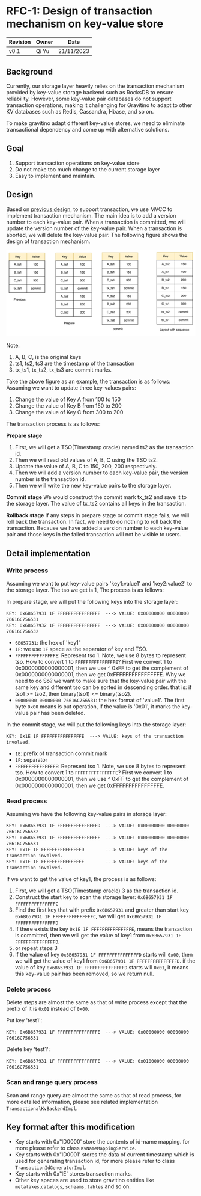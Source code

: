 <!--
  Copyright 2023 Datastrato.
  This software is licensed under the Apache License version 2.
-->

# RFC-1: Design of transaction mechanism on key-value store

| Revision | Owner | Date       |
| :------- |-------|------------|
| v0.1     | Qi Yu | 21/11/2023 |



## Background
Currently, our storage layer heavily relies on the transaction mechanism provided by key-value storage backend such as RocksDB to ensure reliability. However, some key-value pair databases do not support transaction operations, making it challenging for Gravitino to adapt to other
KV databases such as Redis, Cassandra, Hbase, and so on.

To make gravitino adapt different key-value stores, we need to eliminate transactional dependency and come up with alternative solutions.

## Goal

1. Support transaction operations on key-value store
2. Do not make too much change to the current storage layer
3. Easy to implement and maintain.

## Design

Based on [previous design](../rfc-2/Entity-key-encoding-for-kv-store.md), to support transaction, we use MVCC to implement transaction mechanism. The main idea is to add a version number to each key-value pair. When a transaction is committed, we will update the version number of the key-value pair. When a transaction is aborted, we will delete the key-value pair.
The following figure shows the design of transaction mechanism.

![](../resouces/Transaction.jpg)

Note:
1. A, B, C, is the original keys
2. ts1, ts2, ts3 are the timestamp of the transaction
3. tx_ts1, tx_ts2, tx_ts3 are commit marks.

Take the above figure as an example, the transaction is as follows:
Assuming we want to update three key-values pairs:
1. Change the value of Key A from 100 to 150
2. Change the value of Key B from 150 to 200
3. Change the value of Key C from 300 to 200

The transaction process is as follows:

**Prepare stage**
1. First, we will get a TSO(Timestamp oracle) named ts2 as the transaction id.
2. Then we will read old values of A, B, C using the TSO ts2.
3. Update the value of A, B, C to 150, 200, 200 respectively.
4. Then we will add a version number to each key-value pair, the version number is the transaction id.
5. Then we will write the new key-value pairs to the storage layer.

**Commit stage**
We would construct the commit mark tx_ts2 and save it to the storage layer. The value of tx_ts2 contains 
all keys in the transaction.

**Rollback stage**
If any steps in prepare stage or commit stage fails, we will roll back the transaction. In fact, we 
need to do nothing to roll back the transaction. Because we have added a version number to each key-value pair and 
those keys in the failed transaction will not be visible to users. 


## Detail implementation

### Write process

Assuming we want to put key-value pairs 'key1:value1' and 'key2:value2' to the storage layer. The tso we get is 1, The process is as follows:

In prepare stage, we will put the following keys into the storage layer:
```
KEY: 0x6B657931 1F FFFFFFFFFFFFFFFE  ---> VALUE: 0x00000000 00000000 76616C756531
KEY: 0x6B657932 1F FFFFFFFFFFFFFFFE  ---> VALUE: 0x00000000 00000000 76616C756532
```
- `6B657931`: the hex of 'key1'
- `1F`: we use `1F` space as the separator of key and TSO.
- `FFFFFFFFFFFFFFFE`: Represent tso 1. Note, we use 8 bytes to represent tso. How to convert 1 to `FFFFFFFFFFFFFFFE`? First we convert 1 to 0x0000000000000001, then we use `^` 0xFF to get the complement of 0x0000000000000001, then we get 0xFFFFFFFFFFFFFFFE.
  Why we need to do So? we want to make sure that the key-value pair with the same key and different tso can be sorted in descending order. that is: if tso1 >= tso2, then binary(tso1) <= binary(tso2).
- `00000000 00000000 76616C756531`: the hex format of 'value1'. The first byte `0x00` means is put operation, if the value is '0x01', it marks the key-value pair has been deleted.

In the commit stage, we will put the following keys into the storage layer:
```
KEY: 0x1E 1F FFFFFFFFFFFFFFFE  ---> VALUE: keys of the transaction involved. 
```
- `1E`: prefix of transaction commit mark  
- `1F`: separator
- `FFFFFFFFFFFFFFFE`: Represent tso 1. Note, we use 8 bytes to represent tso. How to convert 1 to `FFFFFFFFFFFFFFFE`? First we convert 1 to 0x0000000000000001, then we use `^` 0xFF to get the complement of 0x0000000000000001, then we get 0xFFFFFFFFFFFFFFFE.

### Read process

Assuming we have the following key-value pairs in storage layer:
```
KEY: 0x6B657931 1F FFFFFFFFFFFFFFFD  ---> VALUE: 0x00000000 00000000 76616C756532
KEY: 0x6B657931 1F FFFFFFFFFFFFFFFE  ---> VALUE: 0x00000000 00000000 76616C756531
KEY: 0x1E 1F FFFFFFFFFFFFFFFD        ---> VALUE: keys of the transaction involved. 
KEY: 0x1E 1F FFFFFFFFFFFFFFFE        ---> VALUE: keys of the transaction involved. 
```
If we want to get the value of key1, the process is as follows:
1. First, we will get a TSO(Timestamp oracle) 3 as the transaction id.
2. Construct the start key to scan the storage layer: `0x6B657931 1F FFFFFFFFFFFFFFFC`
3. Find the first key that with prefix `0x6B657931` and greater than start key `0x6B657931 1F FFFFFFFFFFFFFFFC`, we will get `0x6B657931 1F FFFFFFFFFFFFFFFD`
4. If there exists the key `0x1E 1F FFFFFFFFFFFFFFFE`, means the transaction is committed, then we will get the value of key1 from `0x6B657931 1F FFFFFFFFFFFFFFFD`.
5. or repeat steps 3
6. If the value of key `0x6B657931 1F FFFFFFFFFFFFFFFD` starts will `0x00`, then we will get the value of key1 from `0x6B657931 1F FFFFFFFFFFFFFFFD`. if the value of key `0x6B657931 1F FFFFFFFFFFFFFFFD` starts will `0x01`, it means this key-value pair has been removed, so we return null. 

### Delete process
Delete steps are almost the same as that of write process except that the prefix of it is `0x01` instead of `0x00`. 

Put key 'test1':
```
KEY: 0x6B657931 1F FFFFFFFFFFFFFFFE  ---> VALUE: 0x00000000 00000000 76616C756531
```

Delete key 'test1':
```
KEY: 0x6B657931 1F FFFFFFFFFFFFFFFE  ---> VALUE: 0x01000000 00000000 76616C756531
```

### Scan and range query process
Scan and range query are almost the same as that of read process, for more detailed information, please see related implementation `TransactionalKvBackendImpl`. 

## Key format after this modification

- Key starts with 0x'1D0000' store the contents of id-name mapping. for more please refer to class `KvNameMappingService`.
- Key starts with 0x'1D0001' stores the data of current timestamp which is used for generating transaction id, for more please refer to class `TransactionIdGeneratorImpl`.
- Key starts with 0x'1E' stores transaction marks.
- Other key spaces are used to store gravitino entities like `metalakes`,`catalogs`, `scheams`, `tables` and so on.   